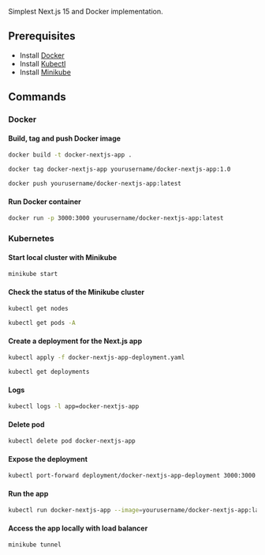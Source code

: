 Simplest Next.js 15 and Docker implementation.

## Prerequisites

- Install [Docker](https://docs.docker.com/get-docker/)
- Install [Kubectl](https://kubernetes.io/docs/tasks/tools/) 
- Install [Minikube](https://minikube.sigs.k8s.io/docs/start/)

## Commands

### Docker

#### Build, tag and push Docker image

```bash
docker build -t docker-nextjs-app .
```

```bash
docker tag docker-nextjs-app yourusername/docker-nextjs-app:1.0
```

```bash
docker push yourusername/docker-nextjs-app:latest
```

#### Run Docker container

```bash
docker run -p 3000:3000 yourusername/docker-nextjs-app:latest
```

### Kubernetes

#### Start local cluster with Minikube

```bash
minikube start
```

#### Check the status of the Minikube cluster

```bash
kubectl get nodes
```

```bash
kubectl get pods -A
```

#### Create a deployment for the Next.js app

```bash
kubectl apply -f docker-nextjs-app-deployment.yaml
```

```bash
kubectl get deployments
```

#### Logs

```bash
kubectl logs -l app=docker-nextjs-app
```

#### Delete pod

```bash
kubectl delete pod docker-nextjs-app
```

#### Expose the deployment

```bash
kubectl port-forward deployment/docker-nextjs-app-deployment 3000:3000
```

#### Run the app

```bash
kubectl run docker-nextjs-app --image=yourusername/docker-nextjs-app:latest --port=3000
```

#### Access the app locally with load balancer

```bash
minikube tunnel
```
